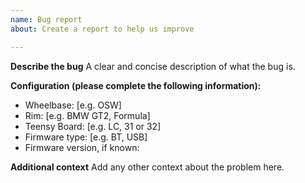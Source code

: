 ```yaml
---
name: Bug report
about: Create a report to help us improve

---
```


**Describe the bug**
A clear and concise description of what the bug is.

**Configuration (please complete the following information):**
 - Wheelbase: [e.g. OSW]
 - Rim: [e.g. BMW GT2, Formula]
 - Teensy Board: [e.g. LC, 31 or 32]
 - Firmware type: [e.g. BT, USB]
 - Firmware version, if known: 

**Additional context**
Add any other context about the problem here.
